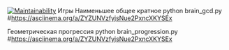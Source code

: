 [![Maintainability](https://api.codeclimate.com/v1/badges/0eac835f0f435b627e6b/maintainability)](https://codeclimate.com/github/KyKyPyKy19/Zadanie-12-1/maintainability)
Игры
Наименьшее общее кратное
python brain_gcd.py
#https://asciinema.org/a/ZYZUNVzfyjsNue2PxncXKYSEx

Геометрическая прогрессия
python brain_progression.py
#https://asciinema.org/a/ZYZUNVzfyjsNue2PxncXKYSEx
